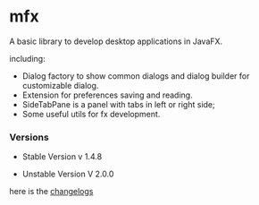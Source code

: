 # mfx

A basic library to develop desktop applications in JavaFX.

including:

* Dialog factory to show common dialogs and dialog builder for customizable dialog.
* Extension for preferences saving and reading.
* SideTabPane is a panel with tabs in left or right side;
* Some useful utils for fx development.


### Versions
* Stable Version
v 1.4.8

* Unstable Version
V 2.0.0

here is the [changelogs](changelogs.md)